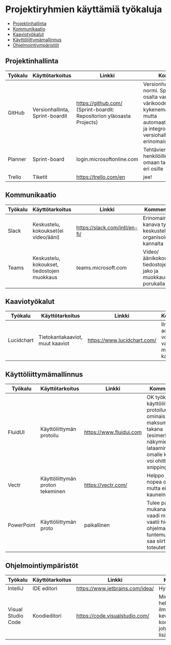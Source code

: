 # Projektiryhmien käyttämiä työkaluja

- [Projektinhallinta](#projektinhallinta)
- [Kommunikaatio](#kommunikaatio)
- [Kaaviotyökalut](#kaaviotyokalut)
- [Käyttöliittymämallinnus](#kayttoliittymamallinnus)
- [Ohjelmointiympäristöt](#ohjelmointiymparistot)



## Projektinhallinta
Työkalu | Käyttötarkoitus | Linkki | Kommentteja |
------- | --------- | ------ | ------------|
GitHub | Versionhallinta, Sprint-boardit | https://github.com/ (Sprint-boardit: Repositorion yläosasta Projects) | Versionhallinnassa alan normi. Sprint-boardien osalta varsin alkeellinen, värikoodeihin kykenemätön työkalu, mutta automaatiomahdollisuudet ja integrointi versiohallinnan kanssa erinomaista  
Planner | Sprint-board | login.microsoftonline.com | Tehtävien määrittäminen henkilöille, siirto henkilön omaan tauluun, värikoodit eri osille |
Trello | Tiketit | https://trello.com/en | jee! |


## Kommunikaatio
Työkalu | Käyttötarkoitus       | Linkki                        | Kommentteja             |
------- | ------------------    | ------------------------------| ----------------------- |
Slack   | Keskustelu, kokoukset(ei video/ääni) | https://slack.com/intl/en-fi/ | Erinomainen kanava työn ja keskustelujen organisoinnin kannalta    |
Teams   | Keskustelu, kokoukset, tiedostojen muokkaus   |   teams.microsoft.com   |   Video/äänikokoukset, tiedostojen jako ja muokkaus porukalla   |

## Kaaviotyökalut
Työkalu | Käyttötarkoitus       | Linkki                        | Kommentteja             |
------- | ------------------    | ------------------------------| ----------------------- |
Lucidchart   | Tietokantakaaviot, muut kaaviot | https://www.lucidchart.com/| Ilmaisella accountilla voi tehdä vain muutaman kaavion   |

## Käyttöliittymämallinnus
Työkalu | Käyttötarkoitus | Linkki | Kommentteja |
------- | --------- | ------ | ------------|
FluidUI|Käyttöliittymän protoilu|https://www.fluidui.com| OK työkalu käyttöliittymän protoiluun. Osa ominaisuuksista maksumuurin takana (esimerkiksi näkymien lataaminen omalle koneelle, voi ohittaa snippingtoolilla)   |
Vectr   |   Käyttöliittymän proton tekeminen   |   https://vectr.com/   |   Helppo ja nopea oppia, mutta ei kaunein   |
PowerPoint | Käyttöliittymän proto | paikallinen | Tulee paketin mukana, ei vaadi maksuja, vaatii hieman ohjelman tuntemusta,jotta saa siirtymätkin toteutettua. |

## Ohjelmointiympäristöt
Työkalu | Käyttötarkoitus       | Linkki                        | Kommentteja             |
------- | ------------------    | ------------------------------| ----------------------- |
IntelliJ | IDE editori | https://www.jetbrains.com/idea/ | Hyvä koodieditori     |
Visual Studio Code | Koodieditori | https://code.visualstudio.com/ | Microsoftin helppokäyttöinen, ilmainen ja kevyehkö koodieditori, johon saa paljon lisäosia |

